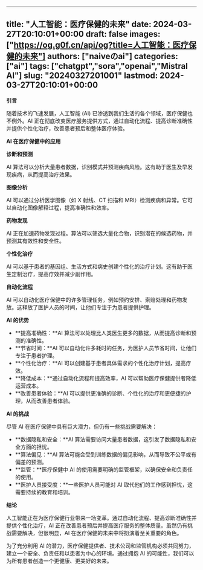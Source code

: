 
---
title: "人工智能：医疗保健的未来"
date: 2024-03-27T20:10:01+00:00
draft: false
images: ["https://og.g0f.cn/api/og?title=人工智能：医疗保健的未来"]
authors: ["naiveのai"]
categories: ["ai"]
tags: ["chatgpt","sora","openai","Mistral AI"]
slug: "20240327201001"
lastmod: 2024-03-27T20:10:01+00:00
---
**引言**

随着技术的飞速发展，人工智能 (AI) 已渗透到我们生活的各个领域，医疗保健也不例外。AI 正在彻底改变医疗服务提供方式，通过自动化流程、提高诊断准确性并提供个性化治疗，改善患者预后和整体医疗体验。

**AI 在医疗保健中的应用**

**诊断和预测**

AI 算法可以分析大量患者数据，识别模式并预测疾病风险。这有助于医生及早发现疾病，从而提高治疗效果。

**图像分析**

AI 可以通过分析医学图像（如 X 射线、CT 扫描和 MRI）检测疾病和异常。它可以自动化图像解释过程，提高准确性和效率。

**药物发现**

AI 正在加速药物发现过程。算法可以筛选大量化合物，识别潜在的候选药物，并预测其有效性和安全性。

**个性化治疗**

AI 可以基于患者的基因组、生活方式和病史创建个性化的治疗计划。这有助于医生定制治疗，提高疗效并减少副作用。

**自动化流程**

AI 可以自动化医疗保健中的许多管理任务，例如预约安排、索赔处理和药物发放。这释放了医护人员的时间，让他们专注于为患者提供护理。

**AI 的优势**

* **提高准确性：**AI 算法可以处理比人类医生更多的数据，从而提高诊断和预测的准确性。
* **节省时间：**AI 可以自动化许多耗时的任务，为医护人员节省时间，让他们专注于患者护理。
* **个性化治疗：**AI 可以创建基于患者具体需求的个性化治疗计划，提高疗效。
* **降低成本：**通过自动化流程和提高效率，AI 可以帮助医疗保健提供者降低运营成本。
* **改善患者体验：**AI 可以提供更准确的诊断、个性化的治疗和更便捷的护理，从而改善患者体验。

**AI 的挑战**

尽管 AI 在医疗保健中具有巨大潜力，但仍有一些挑战需要解决：

* **数据隐私和安全：**AI 算法需要访问大量患者数据，这引发了数据隐私和安全方面的担忧。
* **算法偏见：**AI 算法可能会受到训练数据的偏见影响，从而导致不公平或有偏差的预测。
* **监管：**医疗保健中 AI 的使用需要明确的监管框架，以确保安全和负责任的使用。
* **医护人员接受度：**一些医护人员可能对 AI 取代他们的工作感到担忧，这需要持续的教育和培训。

**结论**

人工智能正在为医疗保健行业带来一场变革。通过自动化流程、提高诊断准确性并提供个性化治疗，AI 正在改善患者预后并提高医疗服务的整体质量。虽然仍有挑战需要解决，但很明显，AI 在医疗保健的未来中将扮演着至关重要的角色。

为了充分利用 AI 的潜力，医疗保健提供者、技术公司和监管机构必须共同努力，建立一个安全、负责任和以患者为中心的环境。通过拥抱 AI 的可能性，我们可以为所有患者创造一个更健康、更美好的未来。